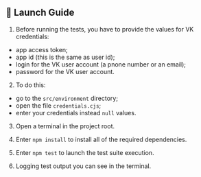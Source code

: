 ## :rocket: Launch Guide

1. Before running the tests, you have to provide the values for VK credentials:
- app access token;
- app id (this is the same as user id);
- login for the VK user account (a pnone number or an email);
- password for the VK user account.  

2. To do this:
- go to the `src/environment` directory;
- open the file `credentials.cjs`;
- enter your credentials instead `null` values.

3. Open a terminal in the project root.

4. Enter `npm install` to install all of the required dependencies.

5. Enter `npm test` to launch the test suite execution.

6. Logging test output you can see in the terminal.
